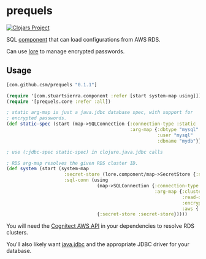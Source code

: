 # prequels

[![Clojars Project](https://img.shields.io/clojars/v/com.github.csm/prequels.svg)](https://clojars.org/com.github.csm/prequels)

SQL [component](https://github.com/stuartsierra/component) that can load configurations from AWS RDS.


Can use [lore](https://github.com/csm/lore) to manage encrypted passwords.

## Usage

```clojure
[com.github.csm/prequels "0.1.1"]
```

```clojure
(require '[com.stuartsierra.component :refer [start system-map using]])
(require '[prequels.core :refer :all])

; static arg-map is just a java.jdbc database spec, with support for
; encrypted passwords.
(def static-spec (start (map->SQLConnection {:connection-type :static
                                             :arg-map {:dbtype "mysql"
                                                       :user "mysql"
                                                       :dbname "mydb"}})))

; use (:jdbc-spec static-spec) in clojure.java.jdbc calls

; RDS arg-map resolves the given RDS cluster ID.
(def system (start (system-map
                     :secret-store (lore.component/map->SecretStore {:store-type :kms})
                     :sql-conn (using
                                 (map->SQLConnection {:connection-type :rds
                                                      :arg-map {:cluster-id "my-rds-cluster"
                                                                :read-only? true
                                                                :encrypted-password "Base64EncodedData/=="
                                                                :aws {:region "us-west-2"}}})
                                 {:secret-store :secret-store}))))
```

You will need the [Cognitect AWS API](https://github.com/cognitect-labs/aws-api) in your dependencies to resolve RDS clusters.

You'll also likely want [java.jdbc](https://github.com/clojure/java.jdbc) and the appropriate
JDBC driver for your database.